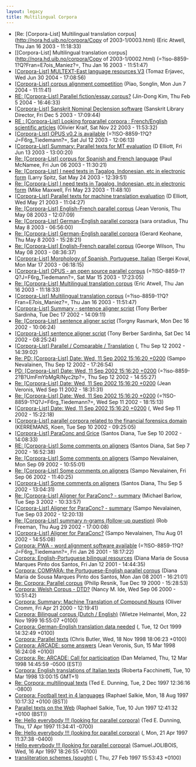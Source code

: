 ```yaml
---
layout: legacy
title: Multilingual Corpora
---
```

* [Re: [Corpora-List] Multilingual translation corpus](http://nora.hd.uib.no/corpora/Copy of 2003-1/0003.html) (Eric Atwell, Thu Jan 16 2003 - 11:18:33)
* [[Corpora-List] Multilingual translation corpus](http://nora.hd.uib.no/corpora/Copy of 2003-1/0002.html) (=?iso-8859-1?Q?Fran=E7ois_Maniez?=, Thu Jan 16 2003 - 11:51:47)
* [[Corpora-List] MULTEXT-East language resources V3](http://nora.hd.uib.no/corpora/2004-2/0132.html) (Tomaz Erjavec, Wed Jun 30 2004 - 17:08:56)
* [[Corpora-List] corpus alignment competition](http://nora.hd.uib.no/corpora/2004-2/0075.html) (Piao, Songlin, Mon Jun 7 2004 - 11:11:41)
* [RE: [Corpora-List] Parallel fiction/essay corpus?](http://nora.hd.uib.no/corpora/2004-1/0116.html) (Jin-Dong Kim, Thu Feb 5 2004 - 16:46:33)
* [[Corpora-List] Sanskrit Nominal Declension software](http://nora.hd.uib.no/corpora/2003-2/0278.html) (Sanskrit Library Director, Fri Dec 5 2003 - 17:09:44)
* [RE : [Corpora-List] Looking forparallel corpora :  French/English scientific articles](http://nora.hd.uib.no/corpora/2003-2/0237.html) (Olivier Kraif, Sat Nov 22 2003 - 11:53:32)
* [[Corpora-List] OPUS v0.2 is available](http://nora.hd.uib.no/corpora/2003-1/0676.html) (=?ISO-8859-1?Q?J=F6rg_Tiedemann?=, Sat Jul 12 2003 - 12:06:13)
* [[Corpora-List] Summary: Parallel texts for MT evaluation](http://nora.hd.uib.no/corpora/2003-1/0529.html) (D Elliott, Fri Jun 13 2003 - 13:00:20)
* [Re: [Corpora-List] corpus for Spanish and French language](http://nora.hd.uib.no/corpora/2003-1/0503.html) (Paul McNamee, Fri Jun 06 2003 - 11:30:21)
* [Re: [Corpora-List] I need texts in Tagalog, Indonesian, etc in electronic form](http://nora.hd.uib.no/corpora/2003-1/0458.html) (Larry Spitz, Sat May 24 2003 - 12:39:51)
* [Re: [Corpora-List] I need texts in Tagalog, Indonesian, etc in electronic form](http://nora.hd.uib.no/corpora/2003-1/0457.html) (Mike Maxwell, Fri May 23 2003 - 11:48:10)
* [[Corpora-List] Parallel texts for machine translation evaluation](http://nora.hd.uib.no/corpora/2003-1/0442.html) (D Elliott, Wed May 21 2003 - 11:04:27)
* [Re: [Corpora-List] English-French parallel corpus](http://nora.hd.uib.no/corpora/2003-1/0402.html) (Jean Veronis, Thu May 08 2003 - 12:07:09)
* [Re: [Corpora-List] German-English parallel corpora](http://nora.hd.uib.no/corpora/2003-1/0399.html) (sara orstadius, Thu May 8 2003 - 06:56:00)
* [Re: [Corpora-List] German-English parallel corpora](http://nora.hd.uib.no/corpora/2003-1/0398.html) (Gerard Keohane, Thu May 8 2003 - 15:28:21)
* [Re: [Corpora-List] English-French parallel corpus](http://nora.hd.uib.no/corpora/2003-1/0396.html) (George Wilson, Thu May 08 2003 - 08:36:37)
* [[Corpora-List] Morphology of Spanish, Portuguese, Italian](http://nora.hd.uib.no/corpora/2003-1/0231.html) (Sergei Koval, Mon Mar 17 2003 - 06:18:15)
* [[Corpora-List] OPUS - an open source parallel corpus](http://nora.hd.uib.no/corpora/2003-1/0224.html) (=?ISO-8859-1?Q?J=F6rg_Tiedemann?=, Sat Mar 15 2003 - 17:23:05)
* [Re: [Corpora-List] Multilingual translation corpus](http://nora.hd.uib.no/corpora/2003-1/0003.html) (Eric Atwell, Thu Jan 16 2003 - 11:18:33)
* [[Corpora-List] Multilingual translation corpus](http://nora.hd.uib.no/corpora/2003-1/0002.html) (=?iso-8859-1?Q?Fran=E7ois_Maniez?=, Thu Jan 16 2003 - 11:51:47)
* [[Corpora-List] Summary - sentence aligner script](http://nora.hd.uib.no/corpora/2002-4/0244.html) (Tony Berber Sardinha, Tue Dec 17 2002 - 14:09:11)
* [Re: [Corpora-List] sentence aligner script](http://nora.hd.uib.no/corpora/2002-4/0235.html) (Torgny Rasmark, Mon Dec 16 2002 - 10:06:24)
* [[Corpora-List] sentence aligner script](http://nora.hd.uib.no/corpora/2002-4/0233.html) (Tony Berber Sardinha, Sat Dec 14 2002 - 08:25:24)
* [[Corpora-List] Parallel / Comparable / Translation](http://nora.hd.uib.no/corpora/2002-3/0185.html) (, Thu Sep 12 2002 - 14:39:02)
* [Re: PD: [Corpora-List] Date: Wed, 11 Sep 2002 15:16:20 +0200](http://nora.hd.uib.no/corpora/2002-3/0183.html) (Sampo Nevalainen, Thu Sep 12 2002 - 17:26:54)
* [PD: [Corpora-List] Date: Wed, 11 Sep 2002 15:16:20 +0200](http://nora.hd.uib.no/corpora/2002-3/0182.html) (=?iso-8859-2?B?UmFmYbMgR/Nyc2tp?=, Thu Sep 12 2002 - 14:55:27)
* [Re: [Corpora-List] Date: Wed, 11 Sep 2002 15:16:20 +0200](http://nora.hd.uib.no/corpora/2002-3/0180.html) (Jean Veronis, Wed Sep 11 2002 - 18:31:31)
* [Re: [Corpora-List] Date: Wed, 11 Sep 2002 15:16:20 +0200](http://nora.hd.uib.no/corpora/2002-3/0177.html) (=?ISO-8859-1?Q?J=F6rg_Tiedemann?=, Wed Sep 11 2002 - 18:15:13)
* [[Corpora-List] Date: Wed, 11 Sep 2002 15:16:20 +0200](http://nora.hd.uib.no/corpora/2002-3/0176.html) (, Wed Sep 11 2002 - 15:22:18)
* [[Corpora-List] parallel corpora related to the financial forensics domain](http://nora.hd.uib.no/corpora/2002-3/0173.html) (KERREMANS, Koen, Tue Sep 10 2002 - 09:25:05)
* [[Corpora-List] ParaConc and Grice](http://nora.hd.uib.no/corpora/2002-3/0171.html) (Santos Diana, Tue Sep 10 2002 - 14:08:33)
* [RE: [Corpora-List] Some comments on aligners](http://nora.hd.uib.no/corpora/2002-3/0165.html) (Santos Diana, Sat Sep 7 2002 - 16:52:38)
* [Re: [Corpora-List] Some comments on aligners](http://nora.hd.uib.no/corpora/2002-3/0159.html) (Sampo Nevalainen, Mon Sep 09 2002 - 10:55:01)
* [Re: [Corpora-List] Some comments on aligners](http://nora.hd.uib.no/corpora/2002-3/0159.html) (Sampo Nevalainen, Fri Sep 06 2002 - 11:40:25)
* [[Corpora-List] Some comments on aligners](http://nora.hd.uib.no/corpora/2002-3/0158.html) (Santos Diana, Thu Sep 5 2002 - 13:04:31)
* [Re: [Corpora-List] Aligner for ParaConc? - summary](http://nora.hd.uib.no/corpora/2002-3/0145.html) (Michael Barlow, Tue Sep 3 2002 - 10:33:57)
* [[Corpora-List] Aligner for ParaConc? - summary](http://nora.hd.uib.no/corpora/2002-3/0144.html) (Sampo Nevalainen, Tue Sep 03 2002 - 12:20:13)
* [Re: [Corpora-List] summary n-grams (follow-up question)](http://nora.hd.uib.no/corpora/2002-3/0136.html) (Rob Freeman, Thu Aug 29 2002 - 17:00:08)
* [[Corpora-List] Aligner for ParaConc?](http://nora.hd.uib.no/corpora/2002-3/0086.html) (Sampo Nevalainen, Thu Aug 01 2002 - 14:55:08)
* [Corpora: PWA - word alignment software available](http://nora.hd.uib.no/corpora/2001-1/0088.html) (=?ISO-8859-1?Q?J=F6rg_Tiedemann?=, Fri Jan 26 2001 - 18:17:22)
* [Corpora: English-Portuguese bilingual resources](http://nora.hd.uib.no/corpora/2001-1/0038.html) (Diana Maria de Sousa Marques Pinto dos Santos, Fri Jan 12 2001 - 14:44:35)
* [Corpora: COMPARA: the Portuguese-English parallel corpus](http://nora.hd.uib.no/corpora/2001-1/0017.html) (Diana Maria de Sousa Marques Pinto dos Santos, Mon Jan 08 2001 - 16:21:01)
* [Re: Corpora: Parallel corpus](http://nora.hd.uib.no/corpora/2000-3/0259.html) (Philip Resnik, Tue Dec 19 2000 - 15:28:53)
* [Corpora: Welsh Corpus - DTD?](http://nora.hd.uib.no/corpora/2000-2/0520.html) (Nancy M. Ide, Wed Sep 06 2000 - 10:51:42)
* [Corpora: Summary: Machine Translation of Compound Nouns](http://nora.hd.uib.no/corpora/2000-2/0059.html) (Oliver Cromm, Fri Apr 21 2000 - 12:19:41)
* [Corpora: Bilingual corpus (Dutch / English)](http://nora.hd.uib.no/corpora/1999-4/0074.html) (Wietze Helmantel,   Mon, 22 Nov 1999 16:55:07 +0100)
* [Corpora: German-English translation data needed](http://nora.hd.uib.no/corpora/1999-3/0392.html) (, Tue, 12 Oct 1999 14:32:49 +0100)
* [Corpora: Parallel texts](http://nora.hd.uib.no/corpora/1998-4/0105.html) (Chris Butler, Wed, 18 Nov 1998 18:06:23 +0100)
* [Corpora: ARCADE: some answers](http://nora.hd.uib.no/corpora/1998-1/0197.html) (Jean Veronis, Sun, 15 Mar 1998 16:24:08 +0100)
* [Corpora: Re: ARCADE: Call for participation](http://nora.hd.uib.no/corpora/1998-1/0192.html) (Dan Melamed, Thu, 12 Mar 1998 14:45:59 -0500 (EST))
* [Corpora: English translations of Italian texts](http://nora.hd.uib.no/corpora/1998-1/0187.html) (Roberta Facchinetti, Tue, 10 Mar 1998 13:00:15 GMT+1)
* [Re: Corpora: multilingual texts](http://nora.hd.uib.no/corpora/1997-3/0185.html) (Ted E. Dunning, Tue, 2 Dec 1997 12:36:16 -0800)
* [Corpora: Football text in 4 languages](http://nora.hd.uib.no/corpora/1997-2/0193.html) (Raphael Salkie, Mon, 18 Aug 1997 10:17:32 +0100 (BST))
* [Parallel texts on the Web](http://nora.hd.uib.no/corpora/1997-2/0055.html) (Raphael Salkie, Tue, 10 Jun 1997 12:41:32 +0100 (BST))
* [Re: Hello everybody !!! (looking for parallel corpora)](http://nora.hd.uib.no/corpora/1997-1/0209.html) (Ted E. Dunning, Thu, 17 Apr 1997 11:34:41 -0700)
* [Re: Hello everybody !!! (looking for parallel corpora)](http://nora.hd.uib.no/corpora/1997-1/0209.html) (, Mon, 21 Apr 1997 11:37:38 -0400)
* [Hello everybody !!! (looking for parallel corpora)](http://nora.hd.uib.no/corpora/1997-1/0208.html) (Samuel.JOLIBOIS, Wed, 16 Apr 1997 18:26:55 +0100)
* [transliteration schemes (sought)](http://nora.hd.uib.no/corpora/1997-1/0123.html) (, Thu, 27 Feb 1997 15:53:43 +0100)
